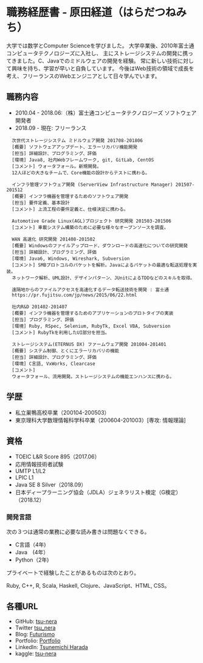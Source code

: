 # 職務経歴書 - 原田経道（はらだつねみち）

大学では数学とComputer Scienceを学びました。
大学卒業後、2010年富士通コンピュータテクノロジーズに入社し、
主にストレージシステムの開発に携ってきました。C、Javaでのミドルウェアの開発を経験。
常に新しい技術に対して興味を持ち、学習が早いと自負しています。
今後はWeb技術の領域で成長を考え、フリーランスのWebエンジニアとして日々学んでいます。

## 職務内容

- 2010.04 - 2018.06:（株）富士通コンピュータテクノロジーズ ソフトウェア開発者
- 2018.09 - 現在: フリーランス

```text
  次世代ストレージシステム ミドルウェア開発 201708-201806
  [概要] ソフトウェアアップデート、エラーリカバリ機能開発
  [担当] 詳細設計、プログラミング、評価
  [環境] Java8, 社内Webフレームワーク, git, GitLab, CentOS
  [コメント] ウォータフォール。新規開発。
  12人ほどの大きなチームで、Core機能の設計からテストに携わる。
```

```text
  インフラ管理ソフトウェア開発 (ServerView Infrastructure Manager) 201507-201512
  [概要] インフラ機器を管理するためのソフトウェア開発
  [担当] 要件定義、基本設計
  [コメント] 上流工程の要件定義と、仕様決定に携わる。
```

```text
  Automotive Grade Linux(AGL)プロジェクト 研究開発 201503-201506
  [コメント] 車載システム構築のために必要な様々なオープンソースを調査。
```

```text
  WAN 高速化 研究開発 201408-201502
  [概要] Windowsのファイルアップロード、ダウンロードの高速化についての研究開発
  [担当] 詳細設計、プログラミング、評価
  [環境] Java6, Windows, Wireshark, Subversion
  [コメント] SMBプロトコルのパケットを解析。Javaによるパケットの最適な転送処理を実装。
  ネットワーク解析、UML設計、デザインパターン、JUnitによるTDDなどのスキルを取得。

  遠隔地からのファイルアクセスを高速化するデータ転送技術を開発 : 富士通
  https://pr.fujitsu.com/jp/news/2015/06/22.html
```

```text
  社内R&D 201402-201407
  [概要] インフラ機器を管理するためのアプリケーションのプロトタイプの実装
  [担当] プログラミング、評価
  [環境] Ruby, RSpec, Selenium, RubyTk, Excel VBA, Subversion
  [コメント] RubyTkを利用したUI部分を担当。
```

```text
  ストレージシステム(ETERNUS DX) ファームウェア開発 201004-201401
  [概要] システム制御、とくにエラーリカバリの機能
  [担当] 詳細設計、プログラミング、評価
  [環境] C言語, VxWorks, Clearcase
  [コメント]
  ウォータフォール、流用開発。ストレージシステムの機能エンハンスに携わる。
```

## 学歴

- 私立巣鴨高校卒業（200104-200503）
- 東京理科大学数理情報科学科卒業（200604-201003）[専攻: 情報理論]

## 資格

- TOEIC L&R Score 895（2017.06）
- 応用情報技術者試験
- UMTP L1/L2
- LPIC L1
- Java SE 8 Silver（2018.09）
- 日本ディープラーニング協会（JDLA）ジェネラリスト検定（G検定）（2018.12）

### 開発言語

次の３つは通常の業務に必要な読み書きは問題なくできる。

- C言語（4年)
- Java　(4年）
- Python（2年)
  
プライベートで経験したことがあるものは次のとおり。

Ruby, C++, R, Scala, Haskell, Clojure、JavaScript、HTML, CSS。

## 各種URL

- GitHub: [tsu-nera](https://github.com/tsu-nera)
- Twitter [tsu_nera](https://twitter.com/tsu_nera)
- Blog: [Futurismo](http://futurismo.biz)
- Portfolio: [Portfolio](https://futurismo.biz/portfolio)
- LinkedIn: [Tsunemichi Harada](https://www.linkedin.com/in/tsunemichi-harada-14a41836/)
- kaggle: [tsu-nera](https://www.kaggle.com/fox10225fox)
